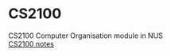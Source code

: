 # CS2100
CS2100 Computer Organisation module in NUS  
[CS2100 notes](https://www.comp.nus.edu.sg/~adi-yoga/CS2100/)
